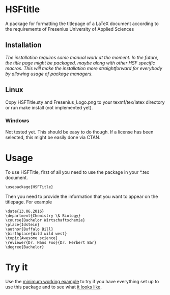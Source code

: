 # HSFtitle
A package for formatting the titlepage of a LaTeX document according to the requirements of Fresenius University of Applied Sciences
## Installation
*The installation requires some manual work at the moment. In the future, the title page might be packaged, maybe along with other HSF specific macros. This will make the installation more straightforward for everybody by allowing usage of package managers.*

## Linux
Copy HSFTitle.sty and Fresenius_Logo.png to your texmf/tex/latex directory or run make install (not implemented yet).

### Windows
Not tested yet. This should be easy to do though. If a license has been selected, this might be easily done via CTAN.
# Usage
To use HSFTitle, first of all you need to use the package in your *.tex document.

	\usepackage{HSFTitle}
	
Then you need to provide the information that you want to appear on the titlepage. For example
	
	\date{13.06.2016}
	\department{Chemistry \& Biology}
	\course{Bachelor Wirtschaftschemie}
	\place{Idstein}
	\author{Buffalo Bill}
	\birthplace{Wild wild west}
	\topic{Awesome science}
	\reviewer{Dr. Hans Foo}{Dr. Herbert Bar}
	\degree{Bachelor}


# Try it
Use the [minimum working example](./MWE.tex) to try if you have everything set up to use this package and to see what [it looks like](./MWE.pdf).

